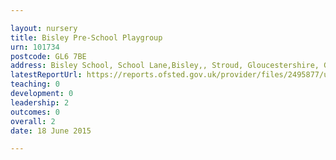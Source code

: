 ```yaml
---

layout: nursery
title: Bisley Pre-School Playgroup
urn: 101734
postcode: GL6 7BE
address: Bisley School, School Lane,Bisley,, Stroud, Gloucestershire, GL6 7BE
latestReportUrl: https://reports.ofsted.gov.uk/provider/files/2495877/urn/101734.pdf
teaching: 0
development: 0
leadership: 2
outcomes: 0
overall: 2
date: 18 June 2015

---
```

